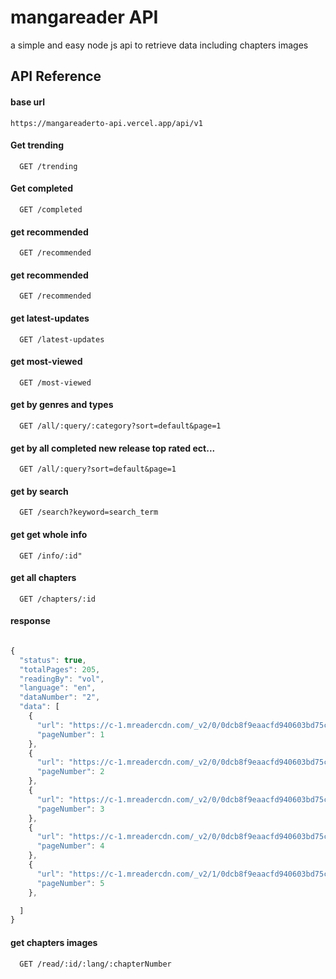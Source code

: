 # mangareader API

a simple and easy node js api to retrieve data including chapters images

## API Reference

#### base url

```http
https://mangareaderto-api.vercel.app/api/v1
```

#### Get trending

```http
  GET /trending
```

#### Get completed

```http
  GET /completed
```

#### get recommended

```http
  GET /recommended
```

#### get recommended

```http
  GET /recommended
```

#### get latest-updates

```http
  GET /latest-updates
```

#### get most-viewed

```http
  GET /most-viewed
```

#### get by genres and types

```http
  GET /all/:query/:category?sort=default&page=1
```

#### get by all completed new release top rated ect...

```http
  GET /all/:query?sort=default&page=1
```

#### get by search

```http
  GET /search?keyword=search_term
```

#### get get whole info

```http
  GET /info/:id"
```

#### get all chapters

```http
  GET /chapters/:id
```

#### response

```javascript

{
  "status": true,
  "totalPages": 205,
  "readingBy": "vol",
  "language": "en",
  "dataNumber": "2",
  "data": [
    {
      "url": "https://c-1.mreadercdn.com/_v2/0/0dcb8f9eaacfd940603bd75c7c152919c72e45517dcfb1087df215e3be94206cfdf45f64815888ea0749af4c0ae5636fabea0abab8c2e938ab3ad7367e9bfa52/ea/6b/ea6b5d418b670a5166c387a604d974be/ea6b5d418b670a5166c387a604d974be.jpg?t=515363393022bbd440b0b7d9918f291a&ttl=1908547557",
      "pageNumber": 1
    },
    {
      "url": "https://c-1.mreadercdn.com/_v2/0/0dcb8f9eaacfd940603bd75c7c152919c72e45517dcfb1087df215e3be94206cfdf45f64815888ea0749af4c0ae5636fabea0abab8c2e938ab3ad7367e9bfa52/33/a1/33a1bec494123021dcaf74fd25783113/33a1bec494123021dcaf74fd25783113.jpg?t=515363393022bbd440b0b7d9918f291a&ttl=1908547557",
      "pageNumber": 2
    },
    {
      "url": "https://c-1.mreadercdn.com/_v2/0/0dcb8f9eaacfd940603bd75c7c152919c72e45517dcfb1087df215e3be94206cfdf45f64815888ea0749af4c0ae5636fabea0abab8c2e938ab3ad7367e9bfa52/bf/71/bf71c64415559f4595819c005c7e24f4/bf71c64415559f4595819c005c7e24f4.jpg?t=515363393022bbd440b0b7d9918f291a&ttl=1908547557",
      "pageNumber": 3
    },
    {
      "url": "https://c-1.mreadercdn.com/_v2/0/0dcb8f9eaacfd940603bd75c7c152919c72e45517dcfb1087df215e3be94206cfdf45f64815888ea0749af4c0ae5636fabea0abab8c2e938ab3ad7367e9bfa52/56/9f/569f65a2e3ade657557ecba83a720ca1/569f65a2e3ade657557ecba83a720ca1.jpg?t=515363393022bbd440b0b7d9918f291a&ttl=1908547557",
      "pageNumber": 4
    },
    {
      "url": "https://c-1.mreadercdn.com/_v2/1/0dcb8f9eaacfd940603bd75c7c152919c72e45517dcfb1087df215e3be94206cfdf45f64815888ea0749af4c0ae5636fabea0abab8c2e938ab3ad7367e9bfa52/82/13/82137b0f45ee82621f99a749fd222043/82137b0f45ee82621f99a749fd222043_1900.jpeg?t=515363393022bbd440b0b7d9918f291a&ttl=1908547557&shuffled",
      "pageNumber": 5
    },

  ]
}
```

#### get chapters images

```http
  GET /read/:id/:lang/:chapterNumber
```
